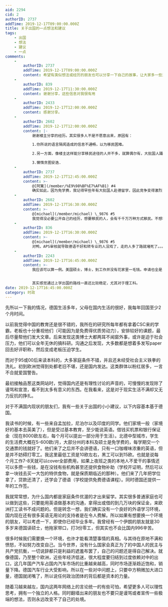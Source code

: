 ```yaml
---
aid: 2294
cid: 2
authorID: 2737
addTime: 2019-12-17T09:00:00.000Z
title: 关于出国的一点想法和建议
tags:
    - 出国
    - 想法
    - 建议
    - 一点
comments:
    -
        authorID: 2737
        addTime: 2019-12-17T09:00:00.000Z
        content: 希望有类似想法或经历的朋友也可以分享一下自己的故事，让大家多一些选择
    -
        authorID: 839
        addTime: 2019-12-17T11:30:00.000Z
        content: 谢谢分享，这些信息对我很有用
    -
        authorID: 2433
        addTime: 2019-12-17T12:00:00.000Z
        content: 感谢分享。
    -
        authorID: 2602
        addTime: 2019-12-17T12:00:00.000Z
        content: |-
            谢谢楼主分享的经历。其实很多人不是不愿意出来，原因有：

            1.你所说的语言隔阂造成的信息不通畅，以为移民困难。

            2.另一方面，像楼主这样能分享移民途径的人并不多，就算偶尔有，大批国人踊跃尝试的背景下，此渠道也许1，2年内就会被关闭。

            3.懒惰贪图安逸.
    -
        authorID: 2737
        addTime: 2019-12-17T12:45:00.000Z
        content: >-
            @[阿篱](/member/%E9%98%BF%E7%AF%B1) #4
            确实如此，因为免学费，我记得早些年有大批国人赴德留学，因此竞争变得激烈，为了被录取，出现了大量的申请材料造假事件。导致现在中国学生赴德需要参加APS审核。APS包括大量繁琐的资料审核，公正以及还有一场专业笔试和口试。这也是近年来来德的人越来越少的原因。
    -
        authorID: 2602
        addTime: 2019-12-17T16:30:00.000Z
        content: >-
            @[michael](/member/michael) \_9876 #5
            我觉得没必要公开自己的经历，想要移民的人，会有千千万万种方式移民。不想移民的人你公开了他们也不会去，只会给已经决心移民的人造成不必要的竞争，损害到真正想走的人。
    -
        authorID: 836
        addTime: 2019-12-17T16:30:00.000Z
        content: >-
            @[michael](/member/michael) \_9876 #5
            对鸭，APS审核就导致德语不好和转专业的人没戏了，走的人多了路就堵死了。。。思考越多越感觉毫无希望
    -
        authorID: 2243
        addTime: 2019-12-17T16:45:00.000Z
        content: >-
            我应该可以算一例。美国硕士，博士，到工作并没有花家里一毛钱。申请也全是自己搞的。当然，那会也没有多难，GT搞定，GPA将将够，大三大四在实验室挂名灌灌水就好。


            其实感觉通过上学出国的路线一直还比较稳定，尤其对于理工科。
date: 2019-12-17T16:45:00.000Z
category: 时政
---
```


先所以一下我的情况，德国生活多年，父母在国内生活的很好，我每年回国至少2个月时间。

以前我觉得中国的教育还是很不错的，我所在的研究所每年都有拿着CSC来的学霸，老板也十分重视他们（可能因为是免费得优质劳动力），安排较好的课题，最后尽量帮他们发大文章。后来发现这类博士大都两耳不闻窗外事，或许是迫于社会压力，他们可以全年无休的搞科研。沟通之后发现，大多数都是想着多发写paper回去好评职称，然后变成老板压迫学生。

而对于95或00后来读本科的，大多家庭条件不错，并且还未经受社会主义铁拳的洗礼。初到欧洲觉得到处都老旧不堪，还是国内发达。这类群体以粉红居多，一言不合就爱国警告。

最初接触品葱这类网站时，觉得国内还是有理性讨论的声音的，可慢慢的发现除了谩骂和宣泄，看不到太多有意义的东西。在我看来，这是对于现实生活不满却又无力反抗的挣扎。

对于不满国内现状的朋友们，我有一些关于出国的小小建议，以下内容基本基于德国。

我读书的时候，有一些来自孟加拉，尼泊尔以及印度的同学。他们家境一般（家境好的基本去英美了），但是受过基本教育，至少能说英语。借钱买机票和银行保证金（现在8000欧左右，每个月可以提出一部分用于生活）。北德中型城市，学生的生活费大概在5-600欧/月，大部分州的本科及硕士是免学费的，每学期交一个交通票的钱就好了。他们来了之后并不会讲德语，只有一口咖喱味浓重的英语，但是并不妨碍打零工。我这里最低工资是10欧左右，黑工可以到15欧。也就是说每个月工作7-8天就可以cover全部费用，如果上夜班之类的本地人不爱干的事情还可以多攒一些钱，是在没钱有些机构甚至还提供食物补助（学校开证明，然后可以拿一块钱去买一大包的特供食物，就是保质期临近的那种）。他们来了几年把学位拿了，贷款还清了，还学会了德语（学校提供免费德语课程）。同时德国还提供一年的工作签。

我就常常想，为什么国内都是家庭条件优渥的才出来留学。其实很多普通家庭也可以做到这些，只要能用英语做基本的沟通，拿得出或借的到几万块的保证金，来欧洲打工读书不成问题的。但是转念一想，我们确实没有一个良好的外语学习环境，国内现在还有很多英语无用论的支持者是在令人费解。所以如果有想要换一个环境的朋友，可以考虑一下，即使你已经毕业多年。我曾经有一个伊朗的朋友就是30多岁来德国读硕士，他拖家带口，打3份零工，但其实也不会比国内996辛苦。

很多时候我们需要换一个环境，也许才能看清楚事情的真相。与其待在原地不满和愤怒，不如努力改变自己。当今世界，没有什么国家会真正为了的中国人的民主与共产党抗衡，一切说辞都只是利益的遮羞布罢了，自己的问题还是得自己解决。就像德国，乃至整个欧洲，近些年经济低迷，很大程度要归结到过度依赖对中的出口，这几年国产汽车占国内汽车市场的比重越来越高，同时市场逐渐趋近饱和，销量下降。德国汽车行业大受影响，所以在一些对中问题上，只要中方稍微加大进口量，德国就闭嘴了，所以说任何政治团体的背后都是资本的力量。

随着习越来越左，国内这两年网络上的言论统一的有些可怕，希望更多人可以理性思考，拥有一个独立的人格。同时翻墙出来的朋友也不要只是谩骂或者宣传一些极端的想法，否则永远改变不了自己的处境。
